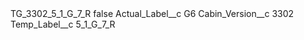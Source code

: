 <?xml version="1.0" encoding="UTF-8"?>
<CustomMetadata xmlns="http://soap.sforce.com/2006/04/metadata" xmlns:xsi="http://www.w3.org/2001/XMLSchema-instance" xmlns:xsd="http://www.w3.org/2001/XMLSchema">
    <label>TG_3302_5_1_G_7_R</label>
    <protected>false</protected>
    <values>
        <field>Actual_Label__c</field>
        <value xsi:type="xsd:string">G6</value>
    </values>
    <values>
        <field>Cabin_Version__c</field>
        <value xsi:type="xsd:string">3302</value>
    </values>
    <values>
        <field>Temp_Label__c</field>
        <value xsi:type="xsd:string">5_1_G_7_R</value>
    </values>
</CustomMetadata>
